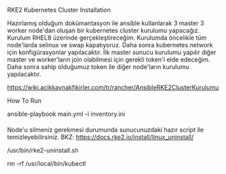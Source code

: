 RKE2 Kubernetes Cluster Installation

Hazırlamış olduğum dokümantasyon ile ansible kullanlarak 3 master 3 worker node'dan oluşan bir kubernetes cluster kurulumu yapacağız. Kurulum RHEL8 üzerinde gerçekleştireceğim. Kurulumda öncelikle tüm node'larda selinux ve swap kapatıyoruz. Daha sonra kubernetes network için konfigürasyonlar yapılacaktır. İlk master sunucu kurulumu yapılır diğer master ve worker'ların join olabilmesi için gerekli token'i elde edeceğim. Daha sonra sahip olduğumuz token ile diğer node'ların kurulumu yapılacaktır.

https://wiki.acikkaynakfikirler.com/tr/rancher/AnsibleRKE2ClusterKurulumu

How To Run

ansible-playbook main.yml -i inventory.ini


####

Node'u silmeniz gerekmesi durumunda sunucunuzdaki hazır script ile temizleyebilirsiniz. BKZ: https://docs.rke2.io/install/linux_uninstall/

 /usr/bin/rke2-uninstall.sh 

 rm -rf /usr/local/bin/kubectl
